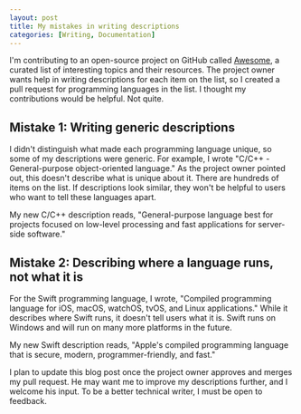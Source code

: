 ```yaml
---
layout: post
title: My mistakes in writing descriptions
categories: [Writing, Documentation]
---
```


I'm contributing to an open-source project on GitHub called [Awesome](https://github.com/sindresorhus/awesome), a curated list of interesting topics and their resources. The project owner wants help in writing descriptions for each item on the list, so I created a pull request for programming languages in the list. I thought my contributions would be helpful. Not quite.

## Mistake 1: Writing generic descriptions

I didn't distinguish what made each programming language unique, so some of my descriptions were generic. For example, I wrote "C/C++ - General-purpose object-oriented language." As the project owner pointed out, this doesn't describe what is unique about it. There are hundreds of items on the list. If descriptions look similar, they won't be helpful to users who want to tell these languages apart.

My new C/C++ description reads, "General-purpose language best for projects focused on low-level processing and fast applications for server-side software."

## Mistake 2: Describing where a language runs, not what it is

For the Swift programming language, I wrote, "Compiled programming language for iOS, macOS, watchOS, tvOS, and Linux applications." While it describes where Swift runs, it doesn't tell users what it is. Swift runs on Windows and will run on many more platforms in the future.

My new Swift description reads, "Apple's compiled programming language that is secure, modern, programmer-friendly, and fast."

I plan to update this blog post once the project owner approves and merges my pull request. He may want me to improve my descriptions further, and I welcome his input. To be a better technical writer, I must be open to feedback.

